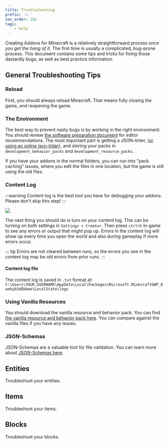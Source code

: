 ```yaml
---
title: Troubleshooting
prefix: 'c.'
nav_order: 102
tags:
    - help
---
```


Creating Addons for Minecraft is a relatively straightforward process _once you get the hang of it_. The first time is usually a complicated, bug-prone process. This document contains some tips and tricks for fixing those dastardly bugs, as well as best practice information.

## General Troubleshooting Tips

### Reload

First, you should always reload Minecraft. That means fully closing the game, and reopening the game.

### The Environment

The best way to prevent nasty bugs is by working in the right environment. You should review [the software preparation document](/guide/software-preparation) for editor recommendations. The most important part is getting a JSON-linter, ([or using an online json-linter](https://jsonlint.com/)), and storing your packs in `development_behavior_packs` and `development_resource_packs`.

If you have your addons in the normal folders, you can run into "pack caching" issues, where you edit the files in one location, but the game is still using the old files.

### Content Log

:::warning
Content log is the best tool you have for debugging your addons. Please don't skip this step!
:::

![](/assets/images/guide/content_log.png)

The next thing you should do is turn on your content log. This can be turning on both settings in `Settings > Creator`. Then press `ctrl+h` in-game to see any errors or output that might pop up. Errors in the content log will show up every time you open the world and also during gameplay if more errors occur.

::: tip
Errors are not cleared between runs, so the errors you see in the content log may be _old_ errors from prior runs.
:::

#### Content log file

The content log is saved in `.txt` format at: `C:\Users\YOUR_USERNAME\AppData\Local\Packages\Microsoft.MinecraftUWP_8wekyb3d8bbwe\LocalState\logs`

### Using Vanilla Resources

You should download the vanilla resource and behavior pack. You can find [the vanilla resource and behavior pack here](https://www.minecraft.net/en-us/addons/). You can compare against the vanilla files if you have any issues.

### JSON-Schemas

JSON-Schemas are a valuable tool for file validation. You can learn more about [JSON-Schemas here](/meta/using-schemas).

## Entities

<BButton link="/entities/troubleshooting-entities"> Troubleshoot your entities.</BButton>

## Items

<BButton link="/items/troubleshooting-items"> Troubleshoot your items.</BButton>

## Blocks

<BButton link="/blocks/troubleshooting-blocks"> Troubleshoot your blocks.</BButton>
